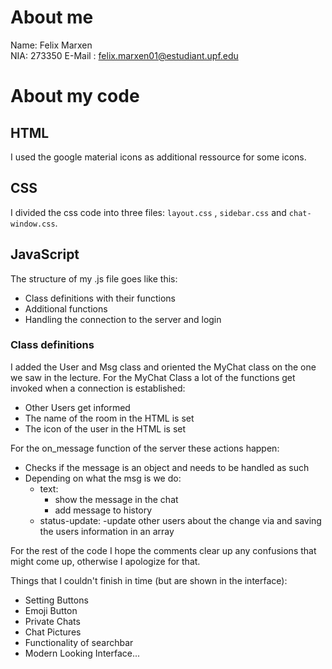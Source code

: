# About me 
Name: Felix Marxen         
NIA: 273350
E-Mail : felix.marxen01@estudiant.upf.edu

# About my code 

## HTML 
I used the google material icons as additional ressource for some icons. 

## CSS
I divided the css code into three files: ``layout.css`` , ``sidebar.css`` and ``chat-window.css``. 

## JavaScript
The structure of my .js file goes like this: 
- Class definitions with their functions 
- Additional functions
- Handling the connection to the server and login 
    

### Class definitions
I added the User and Msg class and oriented the MyChat class on the one we saw in the lecture. 
For the MyChat Class a lot of the functions get invoked when a connection is established: 
- Other Users get informed 
- The name of the room in the HTML is set 
- The icon of the user in the HTML is set 

For the on_message function of the server these actions happen: 
- Checks if the message is an object and needs to be handled as such 
- Depending on what the msg is we do: 
    - text: 
        - show the message in the chat
        - add message to history
    - status-update:
        -update other users about the change via and saving the users information in an array

For the rest of the code I hope the comments clear up any confusions that might come up, otherwise I apologize for that.


Things that I couldn't finish in time (but are shown in the interface): 
- Setting Buttons
- Emoji Button 
- Private Chats 
- Chat Pictures 
- Functionality of searchbar 
- Modern Looking Interface...



